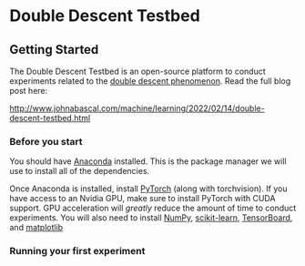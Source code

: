 # Double Descent Testbed

## Getting Started

The Double Descent Testbed is an open-source platform to conduct experiments related to the [double descent phenomenon](https://openai.com/blog/deep-double-descent/). Read the full blog post here:

http://www.johnabascal.com/machine/learning/2022/02/14/double-descent-testbed.html

### Before you start

You should have [Anaconda](https://www.anaconda.com/products/individual) installed. This is the package manager we will use to install all of the dependencies.

Once Anaconda is installed, install [PyTorch](https://pytorch.org/get-started/locally/) (along with torchvision). If you have access to an Nvidia GPU, make sure to install PyTorch with CUDA support. GPU acceleration will *greatly* reduce the amount of time to conduct experiments. You will also need to install [NumPy](https://numpy.org/install/), [scikit-learn](https://scikit-learn.org/stable/install.html), [TensorBoard](https://anaconda.org/conda-forge/tensorboardand), and [matplotlib](https://matplotlib.org/stable/users/installing/index.html)

### Running your first experiment
